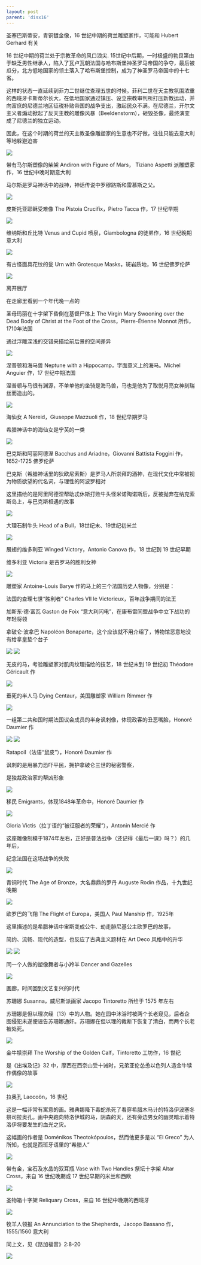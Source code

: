 ```yaml
---
layout: post
parent: 'disx16'
---
```

圣塞巴斯蒂安，青铜镀金像，16 世纪中期的荷兰雕塑家作，可能和 Hubert Gerhard 有关

16 世纪中期的荷兰处于宗教革命的风口浪尖. 15世纪中后期，一时极盛的勃艮第由于缺乏男性继承人，陷入了瓦卢瓦朝法国与哈布斯堡神圣罗马帝国的争夺，最后被瓜分，北方低地国家的领土落入了哈布斯堡控制，成为了神圣罗马帝国中的十七省。

这样的状态一直延续到菲力二世继位查理五世的时候。菲利二世在天主教氛围浓重的西班牙卡斯蒂尔长大，在低地国家通过镇压、设立宗教审判所打压新教运动，并向富庶的尼德兰地区征税补贴帝国的战争支出，激起民众不满。在尼德兰，开尔文主义者煽动掀起了反天主教的雕像风暴（Beeldenstorm），砸毁圣像，最终演变成了尼德兰的独立运动。

因此，在这个时期的荷兰的天主教圣像雕塑家的生意也不好做，往往只能去意大利等地躲避迫害

<img class='disc' src='https://i.postimg.cc/gk9y8yNs/20140228-101531.jpg'>

带有马尔斯塑像的柴架 Andiron with Figure of Mars， Tiziano Aspetti 派雕塑家作，16 世纪中晚时期意大利

马尔斯是罗马神话中的战神，神话传说中罗穆路斯和雷慕斯之父。

<img class='disc' src='https://i.postimg.cc/52g8hh1K/20140228-101600.jpg'>

皮斯托亚耶稣受难像 The Pistoia Crucifix，Pietro Tacca 作，17 世纪早期

<img class='disc' src='https://i.postimg.cc/s207X5Mp/20140228-101622.jpg'>

维纳斯和丘比特 Venus and Cupid 喷泉，Giambologna 的徒弟作，16 世纪晚期意大利

<img class='disc' src='https://i.postimg.cc/RCtKS64H/20140228-101650.jpg'>

有古怪面具花纹的瓮 Urn with Grotesque Masks，斑岩质地，16 世纪佛罗伦萨

<img class='disc' src='https://i.postimg.cc/mrh10hmh/20140228-101707.jpg'>

离开展厅

在走廊里看到一个年代晚一点的

圣母玛丽在十字架下昏倒在基督尸体上 The Virgin Mary Swooning over the Dead Body of Christ at the Foot of the Cross，Pierre-Étienne Monnot 所作，1710年法国

通过浮雕深浅的交错来描绘前后景的空间差异

<img class='disc' src='https://i.postimg.cc/ydZg8t4H/20140228-101727.jpg'>

涅普顿和海马兽 Neptune with a Hippocamp，字面意义上的海马。Michel Anguier 作，17 世纪中期法国

涅普顿与马很有渊源，不单单他的坐骑是海马兽，马也是他为了取悦月亮女神刻瑞丝而造出的。

<img class='disc' src='https://i.postimg.cc/8kLf82md/20140228-101758.jpg'>

海仙女 A Nereid，Giuseppe Mazzuoli 作，18 世纪早期罗马

希腊神话中的海仙女是宁芙的一类

<img class='disc' src='https://i.postimg.cc/tCyZ9BBK/20140228-101806.jpg'>

巴克斯和阿丽阿德涅 Bacchus and Ariadne，Giovanni Battista Foggini 作，1652-1725 佛罗伦萨

巴克斯（希腊神话里的狄欧尼索斯）是罗马人所崇拜的酒神，在现代文化中常被视为物质欲望的代名词，与理性的阿波罗相对

这里描绘的是阿里阿德涅帮助忒休斯打败牛头怪米诺陶诺斯后，反被抛弃在纳克索斯岛上，与巴克斯相遇的故事

<img class='disc' src='https://i.postimg.cc/T1jKrb3N/20140228-101837.jpg'>

大理石制牛头 Head of a Bull，18世纪末、19世纪初米兰

<img class='disc' src='https://i.postimg.cc/W11dkhLS/20140228-101856.jpg'>

展翅的维多利亚 Winged Victory，Antonio Canova 作，18 世纪到 19 世纪早期

维多利亚 Victoria 是古罗马的胜利女神

<img class='disc' src='https://i.postimg.cc/pdgr4C91/20140228-101932.jpg'>

雕塑家 Antoine-Louis Barye 作的马上的三个法国历史人物像，分别是：

法国的查理七世“胜利者” Charles VII le Victorieux，百年战争期间的法王

加斯东·德·富瓦 Gaston de Foix “意大利闪电”，在康布雷同盟战争中立下战功的年轻将领

拿破仑·波拿巴 Napoléon Bonaparte，这个应该就不用介绍了，博物馆恶意地没有给拿皇垫个台子

<img class='disc' src='https://i.postimg.cc/PJHxrqQW/20140228-101957.jpg'>

<img class='disc' src='https://i.postimg.cc/yxTNJzLw/20140228-102002.jpg'>

无皮的马，考验雕塑家对肌肉纹理描绘的技艺，18 世纪末到 19 世纪初 Théodore Géricault 作

<img class='disc' src='https://i.postimg.cc/c17CkQdX/20140228-102018.jpg'>

垂死的半人马 Dying Centaur，美国雕塑家 William Rimmer 作

<img class='disc' src='https://i.postimg.cc/MpLpf5YK/20140228-102037.jpg'>

一组第二共和国时期法国议会成员的半身讽刺像，体现政客的丑恶嘴脸，Honoré Daumier 作

<img class='disc' src='https://i.postimg.cc/qMjR44hK/20140228-102050.jpg'>

<img class='disc' src='https://i.postimg.cc/xdbTvmsG/20140228-102053.jpg'>

Ratapoil（法语“鼠皮”），Honoré Daumier 作

讽刺的是用暴力恐吓平民，拥护拿破仑三世的秘密警察，

是独裁政治家的帮凶形象

<img class='disc' src='https://i.postimg.cc/mDfZ8rqv/20140228-102111.jpg'>

移民 Emigrants，体现1848年革命中，Honoré Daumier 作

<img class='disc' src='https://i.postimg.cc/TwVdS6vp/20140228-102118.jpg'>

Gloria Victis（拉丁语的“被征服者的荣耀”），Antonin Mercié 作

这座雕像制模于1874年左右，正好是普法战争（还记得《最后一课》吗？）的几年后，

纪念法国在这场战争的失败

<img class='disc' src='https://i.postimg.cc/7hXxHn64/20140228-102146.jpg'>

青铜时代 The Age of Bronze，大名鼎鼎的罗丹 Auguste Rodin 作品，十九世纪晚期

<img class='disc' src='https://i.postimg.cc/fWvWfDvP/20140228-102158.jpg'>

欧罗巴的飞翔 The Flight of Europa，美国人 Paul Manship 作，1925年

这里描述的是希腊神话中宙斯变成公牛、劫走腓尼基公主欧罗巴的故事，

简约、流畅、现代的造型，也反应了古典主义题材在 Art Deco 风格中的升华

<img class='disc' src='https://i.postimg.cc/7L7wGk6m/20140228-102300.jpg'>

<img class='disc' src='https://i.postimg.cc/0j5sBKCB/20140228-102813.jpg'>

同一个人做的塑像舞者与小羚羊 Dancer and Gazelles

<img class='disc' src='https://i.postimg.cc/kGjm3M1X/20140228-102334.jpg'>

画廊，时间回到文艺复兴的时代

苏珊娜 Susanna，威尼斯派画家 Jacopo Tintoretto 所绘于 1575 年左右

苏珊娜是但以理次经（13）中的人物。她在园中沐浴时被两个长老窥见，后者企图侵犯未遂便诬告苏珊娜通奸。苏珊娜在但以理的裁断下恢复了清白，而两个长老被处死。

<img class='disc' src='https://i.postimg.cc/yYdKh9xJ/20140228-103205.jpg'>

金牛犊崇拜 The Worship of the Golden Calf，Tintoretto 工坊作，16 世纪

是《出埃及记》32 中，摩西在西奈山受十诫时，兄弟亚伦怂恿以色列人造金牛犊作偶像的故事

<img class='disc' src='https://i.postimg.cc/htQq6B9c/20140228-103217.jpg'>

拉奥孔 Laocoön，16 世纪

这是一幅非常有寓意的画。雅典娜降下毒蛇杀死了看穿希腊木马计的特洛伊波塞冬祭司拉奥孔。画中央跑向特洛伊城的马，阴森的天，还有旁边男女的幽灵暗示着特洛伊将要发生的血光之灾。

这幅画的作者是 Doménikos Theotokópoulos，然而他更多是以 “El Greco” 为人所知，也就是西班牙语里的“希腊人”

<img class='disc' src='https://i.postimg.cc/7LvyyWV7/20140228-103247.jpg'>

带有金，宝石及水晶的双耳瓶 Vase with Two Handles 祭坛十字架 Altar Cross，来自 16 世纪晚期或 17 世纪早期的米兰和西欧

<img class='disc' src='https://i.postimg.cc/7htptsh5/20140228-103449.jpg'>

圣物箱十字架 Reliquary Cross，来自 16 世纪中晚期的西班牙

<img class='disc' src='https://i.postimg.cc/RVNrJBpK/20140228-103520.jpg'>

牧羊人领报 An Annunciation to the Shepherds，Jacopo Bassano 作，1555/1560 意大利

同上文，见《路加福音》2:8-20

<img class='disc' src='https://i.postimg.cc/mr3KW2hf/20140228-103610.jpg'>
